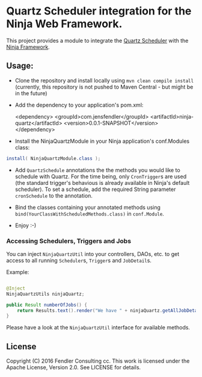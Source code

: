 Quartz Scheduler integration for the Ninja Web Framework.
=========================================================
This project provides a module to integrate the [Quartz Scheduler](https://quartz-scheduler.org/) with the [Ninja Framework](https://github.com/ninjaframework/ninja).


## Usage:

- Clone the repository and install locally using `mvn clean compile install` (currently, this repository is not pushed to Maven Central - but might be in the future) 

- Add the dependency to your application's pom.xml:

    &lt;dependency&gt;
        &lt;groupId&gt;com.jensfendler&lt;/groupId&gt;
        &lt;artifactId&gt;ninja-quartz&lt;/artifactId&gt;
        &lt;version&gt;0.0.1-SNAPSHOT&lt;/version&gt;
    &lt;/dependency&gt;

- Install the NinjaQuartzModule in your Ninja application's conf.Modules class:

```java
install( NinjaQuartzModule.class );
```

- Add `QuartzSchedule` annotations the the methods you would like to schedule with Quartz. 
  For the time being, only `CronTrigger`s are used (the standard trigger's behavious is already available in Ninja's default scheduler).
  To set a schedule, add the required String parameter `cronSchedule` to the annotation.

- Bind the classes containing your annotated methods using `bind(YourClassWithScheduledMethods.class)` in `conf.Module`.

- Enjoy :-)


### Accessing Schedulers, Triggers and Jobs

You can inject `NinjaQuartzUtil` into your controllers, DAOs, etc. to get access to all running `Scheduler`s, `Trigger`s and `JobDetail`s.

Example:

```java

@Inject
NinjaQuartzUtils ninjaQuartz;

public Result numberOfJobs() {
	return Results.text().render("We have " + ninjaQuartz.getAllJobDetails().size() + " scheduled jobs." );
}

```   

Please have a look at the `NinjaQuartzUtil` interface for available methods.


## License

Copyright (C) 2016 Fendler Consulting cc.
This work is licensed under the Apache License, Version 2.0. See LICENSE for details.
